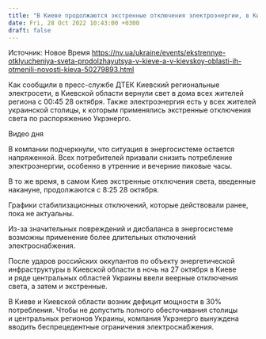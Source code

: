 ```yaml
---
title: "В Киеве продолжаются экстренные отключения электроэнергии, в Киевской области их отменили"
date: Fri, 28 Oct 2022 10:43:00 +0300
draft: false
---
```

Источник: Новое Время https://nv.ua/ukraine/events/ekstrennye-otklyucheniya-sveta-prodolzhayutsya-v-kieve-a-v-kievskoy-oblasti-ih-otmenili-novosti-kieva-50279893.html


 Как сообщили в пресс-службе ДТЕК Киевский региональные электросети, в Киевской области вернули свет в дома всех жителей региона с 00:45 28 октября. Также электроэнергия есть у всех жителей украинской столицы, к которым применялись экстренные отключения света по распоряжению Укрэнерго.

 Видео дня   

В компании подчеркнули, что ситуация в энергосистеме остается напряженной. Всех потребителей призвали снизить потребление электроэнергии, особенно в утренние и вечерние пиковые часы.

В то же время, в самом Киев экстренные отключения света, введенные накануне, продолжаются с 8:25 28 октября.

Графики стабилизационных отключений, которые действовали ранее, пока не актуальны.

Из-за значительных повреждений и дисбаланса в энергосистеме возможны применение более длительных отключений электроснабжения.

После ударов российских оккупантов по объекту энергетической инфраструктуры в Киевской области в ночь на 27 октября в Киеве и ряде центральных областей Украины ввели веерные отключения света, а затем и экстренные.

В Киеве и Киевской области возник дефицит мощности в 30% потребления. Чтобы не допустить полного обесточивания столицы и центральных регионов Украины, компания Укрэнерго вынуждена вводить беспрецедентные ограничения электроснабжения.

